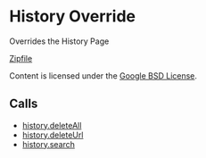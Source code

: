 
History Override
=======

Overrides the History Page

[Zipfile](http://developer.chrome.com/extensions/examples/api/history/historyOverride.zip)

Content is licensed under the [Google BSD License](https://developers.google.com/open-source/licenses/bsd).

Calls
-----

* [history.deleteAll](https://developer.chrome.com/extensions/history#method-deleteAll)
* [history.deleteUrl](https://developer.chrome.com/extensions/history#method-deleteUrl)
* [history.search](https://developer.chrome.com/extensions/history#method-search)